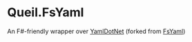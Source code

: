 Queil.FsYaml
======
An F#-friendly wrapper over [YamlDotNet](https://github.com/aaubry/YamlDotNet) (forked from [FsYaml](https://github.com/bleis-tift/FsYaml))
